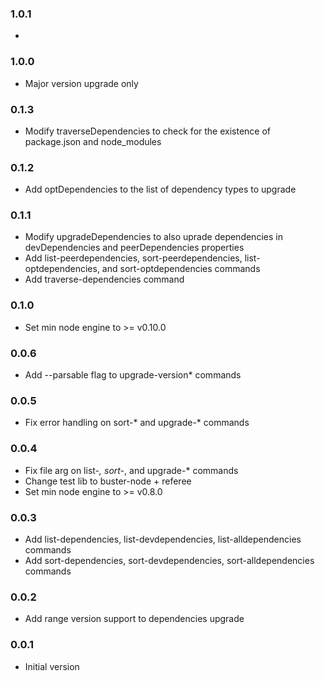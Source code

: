 ### 1.0.1
*

### 1.0.0
* Major version upgrade only

### 0.1.3
* Modify traverseDependencies to check for the existence of package.json and node_modules

### 0.1.2
* Add optDependencies to the list of dependency types to upgrade

### 0.1.1
* Modify upgradeDependencies to also uprade dependencies in devDependencies and peerDependencies properties
* Add list-peerdependencies, sort-peerdependencies, list-optdependencies, and sort-optdependencies commands
* Add traverse-dependencies command

### 0.1.0
* Set min node engine to >= v0.10.0

### 0.0.6
* Add --parsable flag to upgrade-version* commands

### 0.0.5
* Fix error handling on sort-* and upgrade-* commands

### 0.0.4
* Fix file arg on list-*, sort-*, and upgrade-* commands
* Change test lib to buster-node + referee
* Set min node engine to >= v0.8.0

### 0.0.3
* Add list-dependencies, list-devdependencies, list-alldependencies commands
* Add sort-dependencies, sort-devdependencies, sort-alldependencies commands

### 0.0.2
* Add range version support to dependencies upgrade 

### 0.0.1
* Initial version
